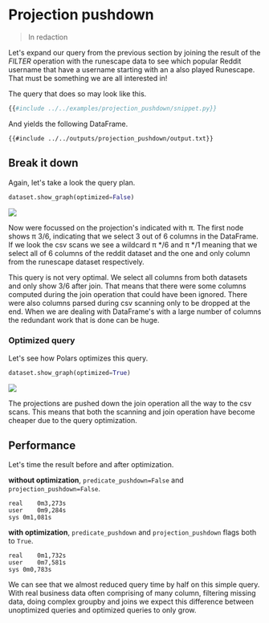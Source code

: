 # Projection pushdown

> In redaction

Let's expand our query from the previous section by joining the result of the *FILTER*
operation with the runescape data to see which popular Reddit username that have a
username starting with an a also played Runescape. That must be something we are all
interested in!

The query that does so may look like this.

```python
{{#include ../../examples/projection_pushdown/snippet.py}}
```

And yields the following DataFrame.

```text
{{#include ../../outputs/projection_pushdown/output.txt}}
```

## Break it down

Again, let's take a look the query plan.

```python
dataset.show_graph(optimized=False)
```

![](../../outputs/projection_pushdown/graph.png)

Now were focussed on the projection's indicated with π. The first node shows π 3/6,
indicating that we select 3 out of 6 columns in the DataFrame. If we look the csv scans
we see a wildcard π \*/6 and π \*/1 meaning that we select all of 6 columns of the
reddit dataset and the one and only column from the runescape dataset respectively.

This query is not very optimal. We select all columns from both datasets and only show
3/6 after join. That means that there were some columns computed during the join
operation that could have been ignored. There were also columns parsed during csv
scanning only to be dropped at the end. When we are dealing with DataFrame's with a
large number of columns the redundant work that is done can be huge.

### Optimized query

Let's see how Polars optimizes this query.

```python
dataset.show_graph(optimized=True)
```

![](../../outputs/projection_pushdown/graph-optimized.png)

The projections are pushed down the join operation all the way to the csv scans. This
means that both the scanning and join operation have become cheaper due to the query
optimization.

## Performance

Let's time the result before and after optimization.

**without optimization**, `predicate_pushdown=False` and `projection_pushdown=False`.

```text
real	0m3,273s
user	0m9,284s
sys	0m1,081s
```

**with optimization**, `predicate_pushdown` and `projection_pushdown` flags both to
`True`.

```text
real	0m1,732s
user	0m7,581s
sys	0m0,783s
```

We can see that we almost reduced query time by half on this simple query. With real
business data often comprising of many column, filtering missing data, doing complex
groupby and joins we expect this difference between unoptimized queries and optimized
queries to only grow.

